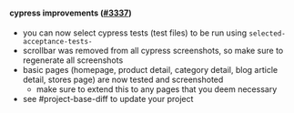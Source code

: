 #### cypress improvements ([#3337](https://github.com/shopsys/shopsys/pull/3337))

-   you can now select cypress tests (test files) to be run using `selected-acceptance-tests-`
-   scrollbar was removed from all cypress screenshots, so make sure to regenerate all screenshots
-   basic pages (homepage, product detail, category detail, blog article detail, stores page) are now tested and screenshoted
    -   make sure to extend this to any pages that you deem necessary
-   see #project-base-diff to update your project
